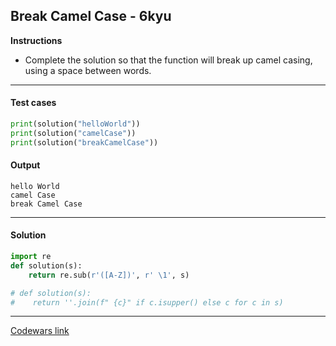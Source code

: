 ## Break Camel Case - 6kyu

**Instructions**

- Complete the solution so that the function will break up camel casing, using a space between words.

---

#### Test cases

```python
print(solution("helloWorld"))
print(solution("camelCase"))
print(solution("breakCamelCase"))
```

#### Output
```
hello World
camel Case
break Camel Case
```

---

#### Solution

```python
import re
def solution(s):
    return re.sub(r'([A-Z])', r' \1', s)

# def solution(s):
#    return ''.join(f" {c}" if c.isupper() else c for c in s)
```

---


[Codewars link](https://www.codewars.com/kata/5208f99aee097e6552000148)
